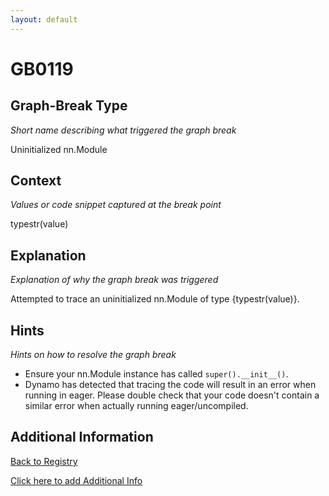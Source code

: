 ```yaml
---
layout: default
---
```

# GB0119

## Graph-Break Type
*Short name describing what triggered the graph break*

Uninitialized nn.Module

## Context
*Values or code snippet captured at the break point*

typestr(value)

## Explanation
*Explanation of why the graph break was triggered*

Attempted to trace an uninitialized nn.Module of type {typestr(value)}.

## Hints
*Hints on how to resolve the graph break*

- Ensure your nn.Module instance has called `super().__init__()`.
- Dynamo has detected that tracing the code will result in an error when running in eager. Please double check that your code doesn't contain a similar error when actually running eager/uncompiled.


## Additional Information

<!-- ADDITIONAL INFORMATION START - Add custom information below this line -->

<!-- ADDITIONAL INFORMATION END -->

[Back to Registry](../index.html)

[Click here to add Additional Info](https://github.com/pytorch-labs/compile-graph-break-site/edit/main/docs/gb/gb0119.md)
